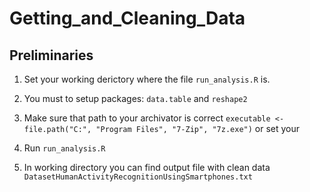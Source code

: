 Getting_and_Cleaning_Data
=========================
## Preliminaries
1. Set your working derictory where the file `run_analysis.R` is.

2. You must to setup packages: `data.table` and `reshape2`

3. Make sure that path to your archivator is correct `executable <- file.path("C:", "Program Files", "7-Zip", "7z.exe")` or set your

4. Run `run_analysis.R`

5. In working directory you can find output file with clean data `DatasetHumanActivityRecognitionUsingSmartphones.txt`
